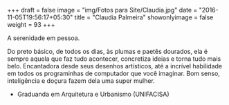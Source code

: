 +++
draft = false
image = "img/Fotos para Site/Claudia.jpg"
date = "2016-11-05T19:56:17+05:30"
title = "Claudia Palmeira"
showonlyimage = false
weight = 93
+++

A serenidade em pessoa.
<!--more-->

Do preto básico, de todos os dias, às plumas e paetês dourados, ela é sempre aquela que faz tudo acontecer, concretiza ideias e torna tudo mais belo. Encantadora desde seus desenhos artísticos, até a incrível habilidade em todos os programinhas de computador que você imaginar. 
Bom senso, inteligência e doçura fazem dela uma super mulher.

* Graduanda em Arquitetura e Urbanismo (UNIFACISA)
